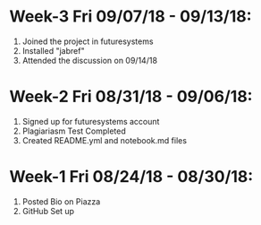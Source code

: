 # Week-3 Fri 09/07/18 - 09/13/18:
1. Joined the project in futuresystems
2. Installed "jabref"
3. Attended the discussion on 09/14/18


# Week-2 Fri 08/31/18 - 09/06/18:
1. Signed up for futuresystems account
2. Plagiariasm Test Completed
3. Created README.yml and notebook.md files


# Week-1 Fri 08/24/18 - 08/30/18:

1. Posted Bio on Piazza
2. GitHub Set up
